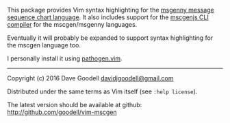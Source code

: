This package provides Vim syntax highlighting for the
[msgenny message sequence chart
language](https://github.com/sverweij/mscgen_js/blob/master/wikum/msgenny.md).
It also includes support for the [mscgenjs CLI
compiler](https://github.com/sverweij/mscgenjs-cli) for the mscgen/msgenny
languages.

Eventually it will probably be expanded to support syntax highlighting for
the mscgen language too.

I personally install it using
[pathogen.vim](https://github.com/tpope/vim-pathogen).

-----

Copyright (c) 2016 Dave Goodell <davidjgoodell@gmail.com>

Distributed under the same terms as Vim itself (see `:help license`).

The latest version should be available at github: http://github.com/goodell/vim-mscgen
